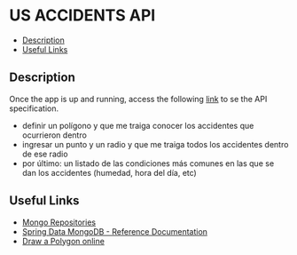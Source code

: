 # US ACCIDENTS API

- [Description](#description)
- [Useful Links](#useful-links)

## Description
Once the app is up and running, access the following [link](http://localhost:8080/swagger-ui/index.html#/) to se the API specification.

[//]: <> (TODO definir bien lo que hace la api - ingles)
- definir un polígono y que me traiga conocer los accidentes que ocurrieron dentro
- ingresar un punto y un radio y que me traiga todos los accidentes dentro de ese radio
- por último: un listado de las condiciones más comunes en las que se dan los accidentes (humedad, hora del día, etc)

## Useful Links

- [Mongo Repositories](https://docs.spring.io/spring-data/mongodb/docs/1.2.0.RELEASE/reference/html/mongo.repositories.html)
- [Spring Data MongoDB - Reference Documentation](https://docs.spring.io/spring-data/mongodb/docs/current/reference/html/)
- [Draw a Polygon online](https://www.mathsisfun.com/geometry/polygons-interactive.html)